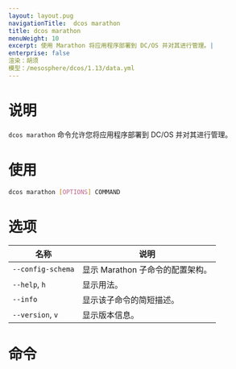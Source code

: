 ```yaml
---
layout: layout.pug
navigationTitle:  dcos marathon
title: dcos marathon
menuWeight: 10
excerpt: 使用 Marathon 将应用程序部署到 DC/OS 并对其进行管理。|
enterprise: false
渲染：胡须
模型：/mesosphere/dcos/1.13/data.yml
---
```


# 说明

`dcos marathon` 命令允许您将应用程序部署到 DC/OS 并对其进行管理。

# 使用

```bash
dcos marathon [OPTIONS] COMMAND
```

# 选项

| 名称 | 说明 |
|---------|-------------|
| `--config-schema` | 显示 Marathon 子命令的配置架构。|
| `--help`, `h`  | 显示用法。 |
| `--info` | 显示该子命令的简短描述。|
| `--version`, `v`  | 显示版本信息。|


# 命令 
